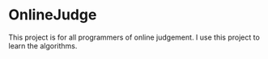 OnlineJudge
===========

This project is for all programmers of online judgement. I use this project to learn the algorithms.
